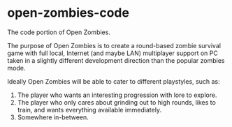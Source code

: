 # open-zombies-code
The code portion of Open Zombies.

The purpose of Open Zombies is to create a round-based zombie survival game with full local, Internet (and maybe LAN) multiplayer support on PC taken in a slightly different development direction than the popular zombies mode. 

Ideally Open Zombies will be able to cater to different playstyles, such as:
  1. The player who wants an interesting progression with lore to explore.
  2. The player who only cares about grinding out to high rounds, likes to train, and wants everything available immediately.
  3. Somewhere in-between.
